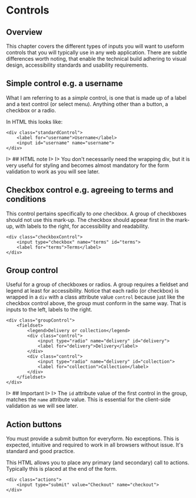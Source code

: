 # Controls

## Overview

This chapter covers the different types of inputs you will want to useform controls that you will typically use in any web application. There are subtle differences worth noting, that enable the technical build adhering to visual design, accessibility standards and usability requirements.

## Simple control e.g. a username

What I am referring to as a *simple* control, is one that is made up of a label and a text control (or select menu). Anything other than a button, a checkbox or a radio.

In HTML this looks like:

	<div class="standardControl">
		<label for="username">Username</label>
		<input id="username" name="username">
	</div>

I> ## HTML note
I>
I> You don't necessarily need the wrapping div, but it is very useful for styling and becomes almost mandatory for the form validation to work as you will see later.

## Checkbox control e.g. agreeing to terms and conditions

This control pertains specifically to *one* checkbox. A group of checkboxes should not use this mark-up. The checkbox should appear first in the mark-up, with labels to the right, for accessibility and readability.

	<div class="checkboxControl">
		<input type="checkbox" name="terms" id="terms">
		<label for="terms">Terms</label>
	</div>

## Group control

Useful for a group of checkboxes or radios. A group requires a fieldset and legend at least for accessibility. Notice that each radio (or checkbox) is wrapped in a `div` with a class attribute value `control` because just like the checkbox control above, the group must conform in the same way. That is inputs to the left, labels to the right.

	<div class="groupControl">
		<fieldset>
			<legend>Delivery or collection</legend>
			<div class="control">
				<input type="radio" name="delivery" id="delivery">
				<label for="delivery">Delivery</label>
			</div>
			<div class="control">
				<input type="radio" name="delivery" id="collection">
				<label for="collection">Collection</label>
			</div>
		</fieldset>
	</div>

I> ## Important
I>
I> The `id` attribute value of the first control in the group, matches the `name` attribute value. This is essential for the client-side validation as we will see later.

## Action buttons

You must provide a submit button for everyform. No exceptions. This is expected, intuitive and required to work in all browsers without issue. It's standard and good practice.

This HTML allows you to place any primary (and secondary) call to actions. Typically this is placed at the end of the form.

	<div class="actions">
		<input type="submit" value="Checkout" name="checkout">
	</div>